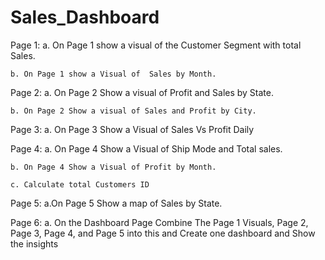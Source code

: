 # Sales_Dashboard

Page 1:
	a. On Page 1 show a visual of the Customer Segment with total Sales.
 
	b. On Page 1 show a Visual of  Sales by Month.

Page 2:
	a. On Page 2 Show a visual of Profit and Sales by State.
 
	b. On Page 2 Show a visual of Sales and Profit by City.


Page 3:
	a. On Page 3 Show a Visual of Sales Vs Profit Daily


Page 4:
	a. On Page 4  Show a Visual of Ship Mode and Total sales.
 
	b. On Page 4 Show a Visual of Profit by Month.
 
	c. Calculate total Customers ID

Page 5:
	a.On Page 5  Show a map of Sales by State.


Page 6:
	a. On the Dashboard Page Combine The Page 1 Visuals, Page 2, Page 3, Page 4, and Page 5 into this and Create one dashboard and Show the insights 


